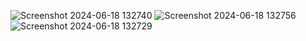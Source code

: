 ![Screenshot 2024-06-18 132740](https://github.com/elisabed-coder/Honey-Movies/assets/134492535/32043bd5-3bdc-4b16-b39b-6d08abee0b23)
![Screenshot 2024-06-18 132756](https://github.com/elisabed-coder/Honey-Movies/assets/134492535/9bf97461-05e8-42e0-95e0-466c251de2a2)
![Screenshot 2024-06-18 132729](https://github.com/elisabed-coder/Honey-Movies/assets/134492535/27cd1aa1-339e-4871-b5b3-2d93bb3d80c7)
